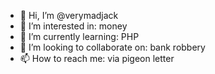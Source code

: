 - 👋 Hi, I’m @verymadjack
- 👀 I’m interested in: money
- 🌱 I’m currently learning: PHP
- 💞️ I’m looking to collaborate on: bank robbery
- 📫 How to reach me: via pigeon letter

<!---
verymadjack/verymadjack is a ✨ special ✨ repository because its `README.md` (this file) appears on your GitHub profile.
You can click the Preview link to take a look at your changes.
--->

